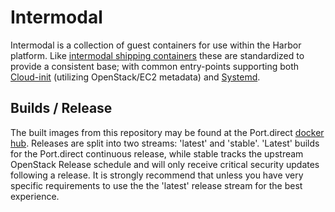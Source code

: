 # Intermodal

Intermodal is a collection of guest containers for use within the Harbor platform. Like [intermodal shipping containers](https://en.wikipedia.org/wiki/Intermodal_container) these are standardized to provide a consistent base; with common entry-points supporting both [Cloud-init](https://cloudinit.readthedocs.io/en/latest/) (utilizing OpenStack/EC2 metadata) and [Systemd](https://github.com/systemd).

## Builds / Release

The built images from this repository may be found at the Port.direct [docker hub](https://hub.docker.com/u/port/). Releases are split into two streams: 'latest' and 'stable'. 'Latest' builds for the Port.direct continuous release, while stable tracks the upstream OpenStack Release schedule and will only receive critical security updates following a release. It is strongly recommend that unless you have very specific requirements to use the the 'latest' release stream for the best experience.
